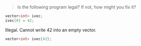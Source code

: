 > Is the following program legal? If not, how might you fix it?
```cpp
vector<int> ivec;
ivec[0] = 42;
```

Illegal. Cannot write 42 into an empty vector.
```cpp
vector<int> ivec{42};
```
